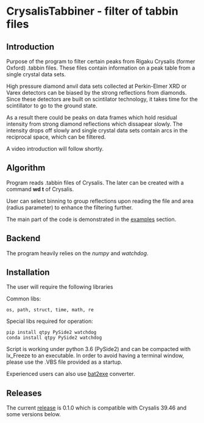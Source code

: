 # CrysalisTabbiner - filter of tabbin files
## Introduction
Purpose of the program to filter certain peaks from Rigaku Crysalis (former Oxford) .tabbin files.
These files contain information on a peak table from a single crystal data sets.

High pressure diamond anvil data sets collected at Perkin-Elmer XRD or Varex detectors 
can be biased by the strong reflections from diamonds. Since these detectors are built on scintilator technology, 
it takes time for the scintillator to go to the ground state.
 
As a result there could be peaks on data frames which hold residual intensity from strong diamond reflections which dissapear slowly.
The intensity drops off slowly and single crystal data sets contain arcs in the reciprocal space, which can be filtered.

A video introduction will follow shortly.

## Algorithm
Program reads .tabbin files of Crysalis.
The later can be created with a command __wd t__ of Crysalis. 

User can select binning to group reflections upon reading the file and area (radius parameter) to enhance the filtering further.

The main part of the code is demonstrated in the [examples](CrysalisLibraryExamples/) section.

## Backend
The program heavily relies on the _numpy_ and _watchdog_.

## Installation
The user will require the following libraries

Common libs:
    
    os, path, struct, time, math, re

Special libs required for operation:

    pip install qtpy PySide2 watchdog
    conda install qtpy PySide2 watchdog

Script is working under python 3.6 (PySide2) and can be compacted with lx_Freeze to an executable.
In order to avoid having a terminal window, please use the .VBS file provided as a startup.

Experienced users can also use [bat2exe]( http://www.f2ko.de/de/b2e.php ) converter.

## Releases
The current [release](releases/) is 0.1.0 which is compatible with Crysalis 39.46 and some versions below.
